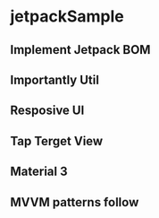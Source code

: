 # jetpackSample

## Implement Jetpack BOM
## Importantly Util
## Resposive UI
## Tap Terget View
## Material 3 
## MVVM patterns follow
